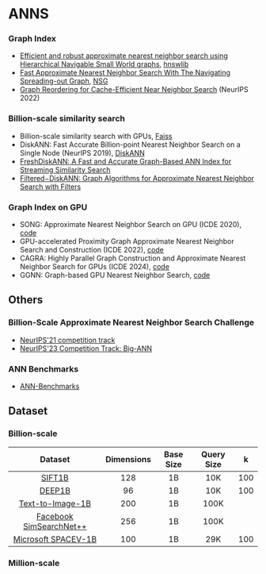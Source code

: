 # ANNS

### Graph Index

- [Efficient and robust approximate nearest neighbor search using Hierarchical Navigable Small World graphs](https://arxiv.org/abs/1603.09320), [hnswlib](git@github.com:nmslib/hnswlib.git)
- [Fast Approximate Nearest Neighbor Search With The Navigating Spreading-out Graph](https://arxiv.org/abs/1707.00143), [NSG](git@github.com:ZJULearning/nsg.git)
- [Graph Reordering for Cache-Efficient Near Neighbor Search](https://papers.nips.cc/paper_files/paper/2022/hash/fb44a668c2d4bc984e9d6ca261262cbb-Abstract-Conference.html) (NeurIPS 2022)

### Billion-scale similarity search

- Billion-scale similarity search with GPUs, [Faiss](git@github.com:facebookresearch/faiss.git)
- DiskANN: Fast Accurate Billion-point Nearest Neighbor Search on a Single Node (NeurIPS 2019), [DiskANN](git@github.com:microsoft/DiskANN.git)
- [FreshDiskANN: A Fast and Accurate Graph-Based ANN Index for Streaming Similarity Search](https://arxiv.org/pdf/2105.09613.pdf)
- [Filtered−DiskANN: Graph Algorithms for Approximate Nearest Neighbor Search with Filters](https://harsha-simhadri.org/pubs/Filtered-DiskANN23.pdf)

### Graph Index on GPU

- SONG: Approximate Nearest Neighbor Search on GPU (ICDE 2020), [code](git@github.com:sunbelbd/song.git)
- GPU-accelerated Proximity Graph Approximate Nearest Neighbor Search and Construction (ICDE 2022), [code](git@github.com:yuyuanhang/GANNS.git)
- CAGRA: Highly Parallel Graph Construction and Approximate Nearest Neighbor Search for GPUs (ICDE 2024), [code](git@github.com:rapidsai/raft.git)
- GGNN: Graph-based GPU Nearest Neighbor Search, [code](git@github.com:cgtuebingen/ggnn.git)



## Others

### Billion-Scale Approximate Nearest Neighbor Search Challenge

- [NeurIPS'21 competition track](https://big-ann-benchmarks.com/neurips21.html)
- [NeurIPS'23 Competition Track: Big-ANN](https://big-ann-benchmarks.com/neurips23.html)

### ANN Benchmarks

- [ANN-Benchmarks](https://ann-benchmarks.com/)

## Dataset

### Billion-scale

|                           Dataset                            | Dimensions | Base Size | Query Size |  k   |
| :----------------------------------------------------------: | :--------: | :-------: | :--------: | :--: |
|           [SIFT1B](http://corpus-texmex.irisa.fr/)           |    128     |    1B     |    10K     | 100  |
| [DEEP1B](https://research.yandex.com/blog/benchmarks-for-billion-scale-similarity-search) |     96     |    1B     |    10K     | 100  |
| [Text-to-Image-1B](https://research.yandex.com/blog/benchmarks-for-billion-scale-similarity-search) |    200     |    1B     |    100K    |      |
| [Facebook SimSearchNet++](https://big-ann-benchmarks.com/neurips21.html) |    256     |    1B     |    100K    |      |
| [Microsoft SPACEV-1B](https://github.com/microsoft/SPTAG/tree/main/datasets/SPACEV1B) |    100     |    1B     |    29K     | 100  |

### Million-scale



